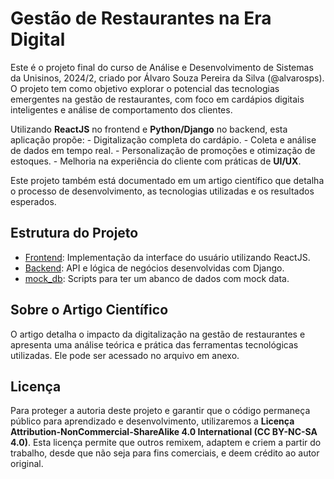 # Gestão de Restaurantes na Era Digital

Este é o projeto final do curso de Análise e Desenvolvimento de Sistemas da Unisinos, 2024/2, criado por Álvaro Souza Pereira da Silva (@alvarosps). O projeto tem como objetivo explorar o potencial das tecnologias emergentes na gestão de restaurantes, com foco em cardápios digitais inteligentes e análise de comportamento dos clientes. 

Utilizando **ReactJS** no frontend e **Python/Django** no backend, esta aplicação propõe:
    - Digitalização completa do cardápio.
    - Coleta e análise de dados em tempo real.
    - Personalização de promoções e otimização de estoques.
    - Melhoria na experiência do cliente com práticas de **UI/UX**.

Este projeto também está documentado em um artigo científico que detalha o processo de desenvolvimento, as tecnologias utilizadas e os resultados esperados.

## Estrutura do Projeto

- [Frontend](./client/README.md): Implementação da interface do usuário utilizando ReactJS.
- [Backend](./server/README.md): API e lógica de negócios desenvolvidas com Django.
- [mock_db](./mock_db/README.md): Scripts para ter um abanco de dados com mock data.

## Sobre o Artigo Científico

O artigo detalha o impacto da digitalização na gestão de restaurantes e apresenta uma análise teórica e prática das ferramentas tecnológicas utilizadas. Ele pode ser acessado no arquivo em anexo.

## Licença

Para proteger a autoria deste projeto e garantir que o código permaneça público para aprendizado e desenvolvimento, utilizaremos a **Licença Attribution-NonCommercial-ShareAlike 4.0 International (CC BY-NC-SA 4.0)**. Esta licença permite que outros remixem, adaptem e criem a partir do trabalho, desde que não seja para fins comerciais, e deem crédito ao autor original.
